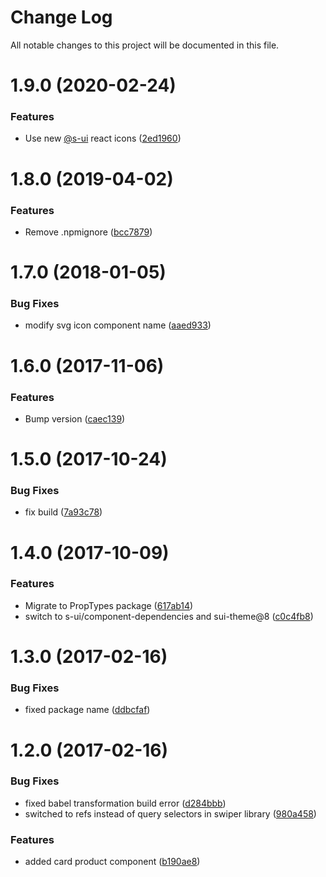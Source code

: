# Change Log

All notable changes to this project will be documented in this file.

# 1.9.0 (2020-02-24)


### Features

* Use new [@s-ui](https://github.com/s-ui) react icons ([2ed1960](https://github.com/SUI-Components/schibsted-spain-components/commit/2ed1960b1f983af03c7b94fcc579d7bf66d792cb))



# 1.8.0 (2019-04-02)


### Features

* Remove .npmignore ([bcc7879](https://github.com/SUI-Components/schibsted-spain-components/commit/bcc78792a193294d76b7f9e0f0ea488227c1bed4))



# 1.7.0 (2018-01-05)


### Bug Fixes

* modify svg icon component name ([aaed933](https://github.com/SUI-Components/schibsted-spain-components/commit/aaed9336d16dabd7a3b6fd5120dbc42b16632c2e))



# 1.6.0 (2017-11-06)


### Features

* Bump version ([caec139](https://github.com/SUI-Components/schibsted-spain-components/commit/caec139cbe1aa79cac2fc876f40f530784257d68))



# 1.5.0 (2017-10-24)


### Bug Fixes

* fix build ([7a93c78](https://github.com/SUI-Components/schibsted-spain-components/commit/7a93c780220988ad8398a5bfec6eee6cdb069436))



# 1.4.0 (2017-10-09)


### Features

* Migrate to PropTypes package ([617ab14](https://github.com/SUI-Components/schibsted-spain-components/commit/617ab14f485fa63d5fdc8d706dc58678c80fde1c))
* switch to s-ui/component-dependencies and sui-theme@8 ([c0c4fb8](https://github.com/SUI-Components/schibsted-spain-components/commit/c0c4fb81727089a706bb260aa14f0731e96243f9))



# 1.3.0 (2017-02-16)


### Bug Fixes

* fixed package name ([ddbcfaf](https://github.com/SUI-Components/schibsted-spain-components/commit/ddbcfaf03fe6bd21e19569b987294fc009b88076))



# 1.2.0 (2017-02-16)


### Bug Fixes

* fixed babel transformation build error ([d284bbb](https://github.com/SUI-Components/schibsted-spain-components/commit/d284bbb3833cbd7b14abc2f3142c00fa9fae527b))
* switched to refs instead of query selectors in swiper library ([980a458](https://github.com/SUI-Components/schibsted-spain-components/commit/980a45841c3ca5a2a4005f0989ce8c9cf2099f95))


### Features

* added card product component ([b190ae8](https://github.com/SUI-Components/schibsted-spain-components/commit/b190ae8c5da88df9720f7e153e8ec608a5e5ffcd))



